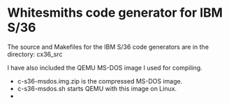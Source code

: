 # Whitesmiths code generator for IBM S/36

The source and Makefiles for the IBM S/36 code generators are in the directory: cx36_src

I have also included the QEMU MS-DOS image I used for compiling.
* c-s36-msdos.img.zip is the compressed MS-DOS image.
* c-s36-msdos.sh starts QEMU with this image on Linux.
* 
